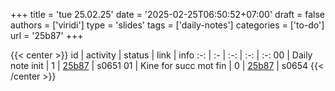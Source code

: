 +++
title = 'tue 25.02.25'
date = '2025-02-25T06:50:52+07:00'
draft = false
authors = ['viridi']
type = 'slides'
tags = ['daily-notes']
categories = ['to-do']
url = '25b87'
+++

{{< center >}}
id | activity | status | link | info
:-: | :- | :-: | :-: | :-:
00 | Daily note init       | 1 | [25b87](/notes/25b87) | s0651
01 | Kine for succ mot fin | 0 | [25b87](/notes/25b87) | s0654
{{< /center >}}
